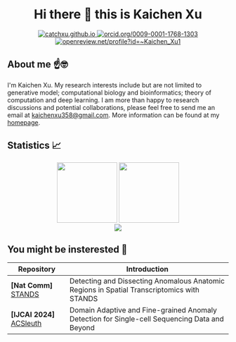 <div align="center">
<h1>Hi there 👋 this is Kaichen Xu</h1>
</div>

<div align="center">

<a href="https://catchxu.github.io">
<img src="https://img.shields.io/badge/Homepage-Kaichen_Xu-blue" alt="catchxu.github.io">
</a>

<a href="https://orcid.org/0009-0001-1768-1303">
<img src="https://img.shields.io/badge/ORCID-Kaichen_Xu-green" alt="orcid.org/0009-0001-1768-1303">
</a>

<a href="https://openreview.net/profile?id=~Kaichen_Xu1">
<img src="https://img.shields.io/badge/OpenReview-Kaichen_Xu-darkred" alt="openreview.net/profile?id=~Kaichen_Xu1">
</a>

</div>

## About me ☝️🤓
I'm Kaichen Xu. My research interests include but are not limited to generative model; computational biology and bioinformatics; theory of computation and deep learning. I am more than happy to research discussions and potential collaborations, please feel free to send me an email at kaichenxu358@gmail.com. More information can be found at my [homepage](https://catchxu.github.io).

## Statistics 📈
<div align="center">
<img height="137px" src="https://github-readme-stats-torydeng.vercel.app/api?username=Catchxu&show_icons=true&theme=react" />
<img height="137px"  src="https://github-readme-stats-torydeng.vercel.app/api/top-langs/?username=Catchxu&hide=jupyter%20notebook,html&theme=material-palenight&layout=compact&langs_count=8" />
</div>
<div align="center">
    <img  src="https://github-readme-streak-stats.herokuapp.com/?user=Catchxu&theme=calm" />
</div>


## You might be insterested 🥳
| Repository         | Introduction       |
| ------------------ | ------------------ |
| <b>[Nat Comm]</b> [STANDS](https://github.com/Catchxu/STANDS) | Detecting and Dissecting Anomalous Anatomic Regions in Spatial Transcriptomics with STANDS |
| <b>[IJCAI 2024]</b> [ACSleuth](https://github.com/Catchxu/ACSleuth) | Domain Adaptive and Fine-grained Anomaly Detection for Single-cell Sequencing Data and Beyond |

<!--
**Catchxu/Catchxu** is a ✨ _special_ ✨ repository because its `README.md` (this file) appears on your GitHub profile.

Here are some ideas to get you started:

- 🔭 I’m currently working on ...
- 🌱 I’m currently learning ...
- 👯 I’m looking to collaborate on ...
- 🤔 I’m looking for help with ...
- 💬 Ask me about ...
- 📫 How to reach me: ...
- 😄 Pronouns: ...
- ⚡ Fun fact: ...
-->
